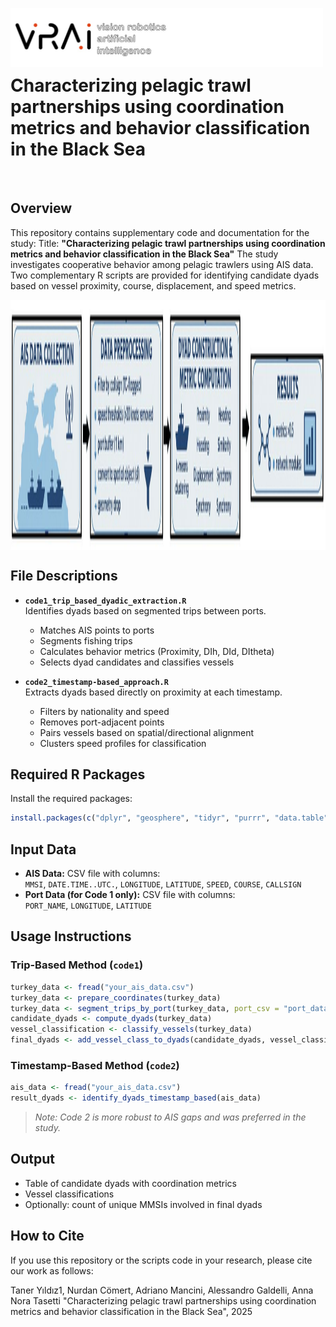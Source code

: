 ﻿<img align="left" width="500" src="vrai_logo_.jpg" style="margin-right:-230px"></br></br></br></br>
<h1> Characterizing pelagic trawl partnerships using coordination metrics and behavior classification in the Black Sea</h1></br>

## Overview

This repository contains supplementary code and documentation for the study:
Title: **"Characterizing pelagic trawl partnerships using coordination metrics and behavior classification in the Black Sea"**
The study investigates cooperative behavior among pelagic trawlers using AIS data. 
Two complementary R scripts are provided for identifying candidate dyads based on vessel proximity, course, displacement, and speed metrics.


<div style="text-align: center;">
    <img src="GA1.jpeg?raw=true" alt="Graphical Abstract" width="850" height="400" style="display: block; margin: center;"/>
</div>




## File Descriptions

- **`code1_trip_based_dyadic_extraction.R`**  
  Identifies dyads based on segmented trips between ports.
  - Matches AIS points to ports
  - Segments fishing trips
  - Calculates behavior metrics (Proximity, DIh, DId, DItheta)
  - Selects dyad candidates and classifies vessels

- **`code2_timestamp-based_approach.R`**  
  Extracts dyads based directly on proximity at each timestamp.
  - Filters by nationality and speed
  - Removes port-adjacent points
  - Pairs vessels based on spatial/directional alignment
  - Clusters speed profiles for classification

## Required R Packages

Install the required packages:

```R
install.packages(c("dplyr", "geosphere", "tidyr", "purrr", "data.table", "mixtools", "sf"))
```

## Input Data

- **AIS Data:** CSV file with columns:  
  `MMSI`, `DATE.TIME..UTC.`, `LONGITUDE`, `LATITUDE`, `SPEED`, `COURSE`, `CALLSIGN`
- **Port Data (for Code 1 only):** CSV file with columns:  
  `PORT_NAME`, `LONGITUDE`, `LATITUDE`

## Usage Instructions

### Trip-Based Method (`code1`)

```R
turkey_data <- fread("your_ais_data.csv")
turkey_data <- prepare_coordinates(turkey_data)
turkey_data <- segment_trips_by_port(turkey_data, port_csv = "port_data.csv")
candidate_dyads <- compute_dyads(turkey_data)
vessel_classification <- classify_vessels(turkey_data)
final_dyads <- add_vessel_class_to_dyads(candidate_dyads, vessel_classification)
```

### Timestamp-Based Method (`code2`)

```R
ais_data <- fread("your_ais_data.csv")
result_dyads <- identify_dyads_timestamp_based(ais_data)
```

> *Note: Code 2 is more robust to AIS gaps and was preferred in the study.*

## Output

- Table of candidate dyads with coordination metrics
- Vessel classifications
- Optionally: count of unique MMSIs involved in final dyads


## How to Cite

If you use this repository or the scripts code in your research, please cite our work as follows:

Taner Yıldız1, Nurdan Cömert, Adriano Mancini, Alessandro Galdelli, Anna Nora Tasetti 
"Characterizing pelagic trawl partnerships using coordination metrics and behavior classification in the Black Sea",
2025




